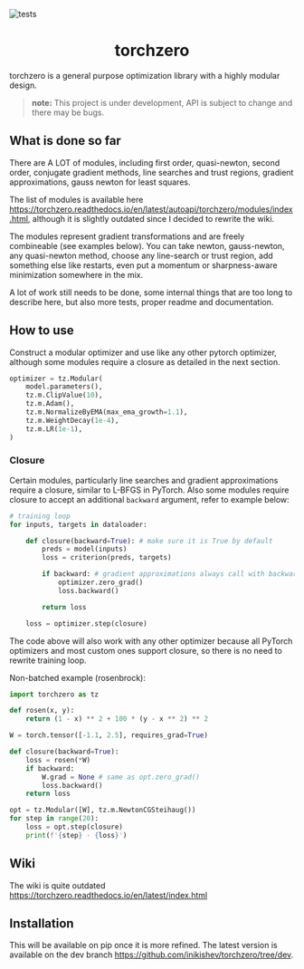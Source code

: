 ![tests](https://github.com/inikishev/torchzero/actions/workflows/tests.yml/badge.svg)

<h1 align='center'>torchzero</h1>

torchzero is a general purpose optimization library with a highly modular design.

> **note:** This project is under development, API is subject to change and there may be bugs.

## What is done so far

There are A LOT of modules, including first order, quasi-newton, second order, conjugate gradient methods, line searches and trust regions, gradient approximations, gauss newton for least squares.

The list of modules is available here https://torchzero.readthedocs.io/en/latest/autoapi/torchzero/modules/index.html, although it is slightly outdated since I decided to rewrite the wiki.

The modules represent gradient transformations and are freely combineable (see examples below). You can take newton, gauss-newton, any quasi-newton method, choose any line-search or trust region, add something else like restarts, even put a momentum or sharpness-aware minimization somewhere in the mix.

A lot of work still needs to be done, some internal things that are too long to describe here, but also more tests, proper readme and documentation.

## How to use

Construct a modular optimizer and use like any other pytorch optimizer, although some modules require a closure as detailed in the next section.

```py
optimizer = tz.Modular(
    model.parameters(),
    tz.m.ClipValue(10),
    tz.m.Adam(),
    tz.m.NormalizeByEMA(max_ema_growth=1.1),
    tz.m.WeightDecay(1e-4),
    tz.m.LR(1e-1),
)
```

### Closure

Certain modules, particularly line searches and gradient approximations require a closure, similar to L-BFGS in PyTorch. Also some modules require closure to accept an additional `backward` argument, refer to example below:

```python
# training loop
for inputs, targets in dataloader:

    def closure(backward=True): # make sure it is True by default
        preds = model(inputs)
        loss = criterion(preds, targets)

        if backward: # gradient approximations always call with backward=False.
            optimizer.zero_grad()
            loss.backward()

        return loss

    loss = optimizer.step(closure)
```

The code above will also work with any other optimizer because all PyTorch optimizers and most custom ones support closure, so there is no need to rewrite training loop.

Non-batched example (rosenbrock):

```py
import torchzero as tz

def rosen(x, y):
    return (1 - x) ** 2 + 100 * (y - x ** 2) ** 2

W = torch.tensor([-1.1, 2.5], requires_grad=True)

def closure(backward=True):
    loss = rosen(*W)
    if backward:
        W.grad = None # same as opt.zero_grad()
        loss.backward()
    return loss

opt = tz.Modular([W], tz.m.NewtonCGSteihaug())
for step in range(20):
    loss = opt.step(closure)
    print(f'{step} - {loss}')
```

## Wiki

The wiki is quite outdated https://torchzero.readthedocs.io/en/latest/index.html

## Installation

This will be available on pip once it is more refined. The latest version is available on the dev branch https://github.com/inikishev/torchzero/tree/dev.